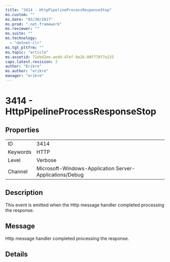 ```yaml
---
title: "3414 - HttpPipelineProcessResponseStop"
ms.custom: ""
ms.date: "03/30/2017"
ms.prod: ".net-framework"
ms.reviewer: ""
ms.suite: ""
ms.technology: 
  - "dotnet-clr"
ms.tgt_pltfrm: ""
ms.topic: "article"
ms.assetid: 71ebd2ee-aedd-47ef-9a2b-00f778f7e225
caps.latest.revision: 3
author: "Erikre"
ms.author: "erikre"
manager: "erikre"
---
```

# 3414 - HttpPipelineProcessResponseStop
## Properties  
  
|||  
|-|-|  
|ID|3414|  
|Keywords|HTTP|  
|Level|Verbose|  
|Channel|Microsoft-Windows-Application Server-Applications/Debug|  
  
## Description  
 This event is emitted when the Http message handler completed processing the response.  
  
## Message  
 Http message handler completed processing the response.  
  
## Details
